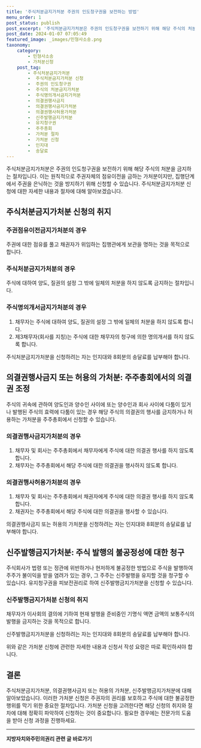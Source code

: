 ```yaml
---
title: '주식처분금지가처분 주권의 인도청구권을 보전하는 방법'
menu_order: 1
post_status: publish
post_excerpt: '주식처분금지가처분은 주권의 인도청구권을 보전하기 위해 해당 주식의 처분을 금지하는 절차입니다. 이는 원칙적으로 주권자체의 점유이전을 금하는 가처분이지만, 집행단계에서 주권을 은닉하는 것을 방지하기 위해 신청할 수 있습니다. 주식처분금지가처분 신청에 대한 자세한 내용과 절차에 대해 알아보겠습니다.'
post_date: 2024-01-07 07:05:49
featured_image: _images/민형사소송.png
taxonomy:
    category:
        - 민형사소송
        - 가처분신청
    post_tag:
        - 주식처분금지가처분
        -  주식처분금지가처분 신청
        -  주권의 인도청구권
        -  주식의 처분금지가처분
        -  주식명의개서금지가처분
        -  의결권행사금지
        -  의결권행사금지가처분
        -  의결권행사허용가처분
        -  신주발행금지가처분
        -  유지청구권
        -  주주총회
        -  가처분 절차
        -  가처분 신청
        -  인지대
        -  송달료
---
```



주식처분금지가처분은 주권의 인도청구권을 보전하기 위해 해당 주식의 처분을 금지하는 절차입니다. 이는 원칙적으로 주권자체의 점유이전을 금하는 가처분이지만, 집행단계에서 주권을 은닉하는 것을 방지하기 위해 신청할 수 있습니다. 주식처분금지가처분 신청에 대한 자세한 내용과 절차에 대해 알아보겠습니다.

## 주식처분금지가처분 신청의 취지

### 주권점유이전금지가처분의 경우

주권에 대한 점유를 풀고 채권자가 위임하는 집행관에게 보관을 명하는 것을 목적으로 합니다.

### 주식처분금지가처분의 경우

주식에 대하여 양도, 질권의 설정 그 밖에 일체의 처분을 하지 않도록 금지하는 절차입니다.

### 주식명의개서금지가처분의 경우

1. 채무자는 주식에 대하여 양도, 질권의 설정 그 밖에 일체의 처분을 하지 않도록 합니다.
2. 제3채무자(회사를 지칭)는 주식에 대한 채무자의 청구에 의한 명의개서를 하지 않도록 합니다.

주식처분금지가처분을 신청하려는 자는 인지대와 8회분의 송달료를 납부해야 합니다.

## 의결권행사금지 또는 허용의 가처분: 주주총회에서의 의결권 조정

주식의 귀속에 관하여 양도인과 양수인 사이에 또는 양수인과 회사 사이에 다툼이 있거나 발행된 주식의 효력에 다툼이 있는 경우 해당 주식의 의결권의 행사를 금지하거나 허용하는 가처분을 주주총회에서 신청할 수 있습니다.

### 의결권행사금지가처분의 경우

1. 채무자 및 회사는 주주총회에서 채무자에게 주식에 대한 의결권 행사를 하지 않도록 합니다.
2. 채무자는 주주총회에서 해당 주식에 대한 의결권을 행사하지 않도록 합니다.

### 의결권행사허용가처분의 경우

1. 채무자 및 회사는 주주총회에서 채권자에게 주식에 대한 의결권 행사를 하지 않도록 합니다.
2. 채권자는 주주총회에서 해당 주식에 대한 의결권을 행사할 수 있습니다.

의결권행사금지 또는 허용의 가처분을 신청하려는 자는 인지대와 8회분의 송달료를 납부해야 합니다.

## 신주발행금지가처분: 주식 발행의 불공정성에 대한 청구

주식회사가 법령 또는 정관에 위반하거나 현저하게 불공정한 방법으로 주식을 발행하여 주주가 불이익을 받을 염려가 있는 경우, 그 주주는 신주발행을 유지할 것을 청구할 수 있습니다. 유지청구권을 피보전권리로 하여 신주발행금지가처분을 신청할 수 있습니다.

### 신주발행금지가처분 신청의 취지

채무자가 이사회의 결의에 기하여 현재 발행을 준비중인 기명식 액면 금액의 보통주식의 발행을 금지하는 것을 목적으로 합니다.

신주발행금지가처분을 신청하려는 자는 인지대와 8회분의 송달료를 납부해야 합니다.

위와 같은 가처분 신청에 관련한 자세한 내용과 신청서 작성 요령은 따로 확인하셔야 합니다.

## 결론

주식처분금지가처분, 의결권행사금지 또는 허용의 가처분, 신주발행금지가처분에 대해 알아보았습니다. 이러한 가처분 신청은 주권자의 권리를 보호하고 주식에 대한 불공정한 행위를 막기 위한 중요한 절차입니다. 가처분 신청을 고려한다면 해당 신청의 취지와 절차에 대해 정확히 파악하여 신청하는 것이 중요합니다. 필요한 경우에는 전문가의 도움을 받아 신청 과정을 진행하세요.
<!-- wp:separator -->
<hr class="wp-block-separator has-alpha-channel-opacity"/>
<!-- /wp:separator -->

<!-- wp:group {"backgroundColor":"base","layout":{"type":"constrained"}} -->
<div class="wp-block-group has-base-background-color has-background"><!-- wp:paragraph {"align":"center","fontSize":"medium"} -->
<p class="has-text-align-center has-large-font-size"><strong>지방자치와주민의권리 관련 글 바로가기</strong></p>
<!-- /wp:paragraph -->


<!-- wp:latest-posts
{"categories":[{"id":7159,"count":19,"description":"","link":"https://uknowlaw.com/category/%ec%a7%80%eb%b0%a9%ec%9e%90%ec%b9%98%ec%99%80%ec%a3%bc%eb%af%bc%ec%9d%98%ea%b6%8c%eb%a6%ac/","name":"지방자치와주민의권리","slug":"지방자치와주민의권리","taxonomy":"category","parent":0,"meta":[],"_links":{"self":[{"href":"https://uknowlaw.com/wp-json/wp/v2/categories/7159"}],"collection":[{"href":"https://uknowlaw.com/wp-json/wp/v2/categories"}],"about":[{"href":"https://uknowlaw.com/wp-json/wp/v2/taxonomies/category"}],"wp:post_type":[{"href":"https://uknowlaw.com/wp-json/wp/v2/posts?categories=7159"}],"curies":[{"name":"wp","href":"https://api.w.org/{rel}","templated":true}]}}],"postsToShow":100,"excerptLength":28,"postLayout":"grid","columns":2,"featuredImageAlign":"left","featuredImageSizeSlug":"large","fontSize":"small"} /--></div>
<!-- /wp:group -->